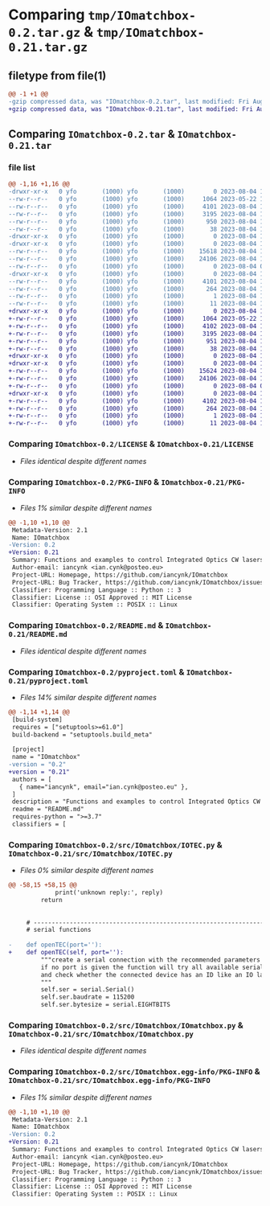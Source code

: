 # Comparing `tmp/IOmatchbox-0.2.tar.gz` & `tmp/IOmatchbox-0.21.tar.gz`

## filetype from file(1)

```diff
@@ -1 +1 @@
-gzip compressed data, was "IOmatchbox-0.2.tar", last modified: Fri Aug  4 14:18:37 2023, max compression
+gzip compressed data, was "IOmatchbox-0.21.tar", last modified: Fri Aug  4 14:25:41 2023, max compression
```

## Comparing `IOmatchbox-0.2.tar` & `IOmatchbox-0.21.tar`

### file list

```diff
@@ -1,16 +1,16 @@
-drwxr-xr-x   0 yfo       (1000) yfo       (1000)        0 2023-08-04 14:18:37.687335 IOmatchbox-0.2/
--rw-r--r--   0 yfo       (1000) yfo       (1000)     1064 2023-05-22 13:50:06.000000 IOmatchbox-0.2/LICENSE
--rw-r--r--   0 yfo       (1000) yfo       (1000)     4101 2023-08-04 14:18:37.687335 IOmatchbox-0.2/PKG-INFO
--rw-r--r--   0 yfo       (1000) yfo       (1000)     3195 2023-08-04 14:14:48.000000 IOmatchbox-0.2/README.md
--rw-r--r--   0 yfo       (1000) yfo       (1000)      950 2023-08-04 14:09:30.000000 IOmatchbox-0.2/pyproject.toml
--rw-r--r--   0 yfo       (1000) yfo       (1000)       38 2023-08-04 14:18:37.687335 IOmatchbox-0.2/setup.cfg
-drwxr-xr-x   0 yfo       (1000) yfo       (1000)        0 2023-08-04 14:18:37.685335 IOmatchbox-0.2/src/
-drwxr-xr-x   0 yfo       (1000) yfo       (1000)        0 2023-08-04 14:18:37.686335 IOmatchbox-0.2/src/IOmatchbox/
--rw-r--r--   0 yfo       (1000) yfo       (1000)    15618 2023-08-04 14:07:41.000000 IOmatchbox-0.2/src/IOmatchbox/IOTEC.py
--rw-r--r--   0 yfo       (1000) yfo       (1000)    24106 2023-08-04 13:51:01.000000 IOmatchbox-0.2/src/IOmatchbox/IOmatchbox.py
--rw-r--r--   0 yfo       (1000) yfo       (1000)        0 2023-08-04 09:16:46.000000 IOmatchbox-0.2/src/IOmatchbox/__init__.py
-drwxr-xr-x   0 yfo       (1000) yfo       (1000)        0 2023-08-04 14:18:37.687335 IOmatchbox-0.2/src/IOmatchbox.egg-info/
--rw-r--r--   0 yfo       (1000) yfo       (1000)     4101 2023-08-04 14:18:37.000000 IOmatchbox-0.2/src/IOmatchbox.egg-info/PKG-INFO
--rw-r--r--   0 yfo       (1000) yfo       (1000)      264 2023-08-04 14:18:37.000000 IOmatchbox-0.2/src/IOmatchbox.egg-info/SOURCES.txt
--rw-r--r--   0 yfo       (1000) yfo       (1000)        1 2023-08-04 14:18:37.000000 IOmatchbox-0.2/src/IOmatchbox.egg-info/dependency_links.txt
--rw-r--r--   0 yfo       (1000) yfo       (1000)       11 2023-08-04 14:18:37.000000 IOmatchbox-0.2/src/IOmatchbox.egg-info/top_level.txt
+drwxr-xr-x   0 yfo       (1000) yfo       (1000)        0 2023-08-04 14:25:41.668922 IOmatchbox-0.21/
+-rw-r--r--   0 yfo       (1000) yfo       (1000)     1064 2023-05-22 13:50:06.000000 IOmatchbox-0.21/LICENSE
+-rw-r--r--   0 yfo       (1000) yfo       (1000)     4102 2023-08-04 14:25:41.668922 IOmatchbox-0.21/PKG-INFO
+-rw-r--r--   0 yfo       (1000) yfo       (1000)     3195 2023-08-04 14:14:48.000000 IOmatchbox-0.21/README.md
+-rw-r--r--   0 yfo       (1000) yfo       (1000)      951 2023-08-04 14:25:25.000000 IOmatchbox-0.21/pyproject.toml
+-rw-r--r--   0 yfo       (1000) yfo       (1000)       38 2023-08-04 14:25:41.668922 IOmatchbox-0.21/setup.cfg
+drwxr-xr-x   0 yfo       (1000) yfo       (1000)        0 2023-08-04 14:25:41.666922 IOmatchbox-0.21/src/
+drwxr-xr-x   0 yfo       (1000) yfo       (1000)        0 2023-08-04 14:25:41.667922 IOmatchbox-0.21/src/IOmatchbox/
+-rw-r--r--   0 yfo       (1000) yfo       (1000)    15624 2023-08-04 14:24:28.000000 IOmatchbox-0.21/src/IOmatchbox/IOTEC.py
+-rw-r--r--   0 yfo       (1000) yfo       (1000)    24106 2023-08-04 13:51:01.000000 IOmatchbox-0.21/src/IOmatchbox/IOmatchbox.py
+-rw-r--r--   0 yfo       (1000) yfo       (1000)        0 2023-08-04 09:16:46.000000 IOmatchbox-0.21/src/IOmatchbox/__init__.py
+drwxr-xr-x   0 yfo       (1000) yfo       (1000)        0 2023-08-04 14:25:41.667922 IOmatchbox-0.21/src/IOmatchbox.egg-info/
+-rw-r--r--   0 yfo       (1000) yfo       (1000)     4102 2023-08-04 14:25:41.000000 IOmatchbox-0.21/src/IOmatchbox.egg-info/PKG-INFO
+-rw-r--r--   0 yfo       (1000) yfo       (1000)      264 2023-08-04 14:25:41.000000 IOmatchbox-0.21/src/IOmatchbox.egg-info/SOURCES.txt
+-rw-r--r--   0 yfo       (1000) yfo       (1000)        1 2023-08-04 14:25:41.000000 IOmatchbox-0.21/src/IOmatchbox.egg-info/dependency_links.txt
+-rw-r--r--   0 yfo       (1000) yfo       (1000)       11 2023-08-04 14:25:41.000000 IOmatchbox-0.21/src/IOmatchbox.egg-info/top_level.txt
```

### Comparing `IOmatchbox-0.2/LICENSE` & `IOmatchbox-0.21/LICENSE`

 * *Files identical despite different names*

### Comparing `IOmatchbox-0.2/PKG-INFO` & `IOmatchbox-0.21/PKG-INFO`

 * *Files 1% similar despite different names*

```diff
@@ -1,10 +1,10 @@
 Metadata-Version: 2.1
 Name: IOmatchbox
-Version: 0.2
+Version: 0.21
 Summary: Functions and examples to control Integrated Optics CW lasers and standalone TECs through serial commands with Python
 Author-email: iancynk <ian.cynk@posteo.eu>
 Project-URL: Homepage, https://github.com/iancynk/IOmatchbox
 Project-URL: Bug Tracker, https://github.com/iancynk/IOmatchbox/issues
 Classifier: Programming Language :: Python :: 3
 Classifier: License :: OSI Approved :: MIT License
 Classifier: Operating System :: POSIX :: Linux
```

### Comparing `IOmatchbox-0.2/README.md` & `IOmatchbox-0.21/README.md`

 * *Files identical despite different names*

### Comparing `IOmatchbox-0.2/pyproject.toml` & `IOmatchbox-0.21/pyproject.toml`

 * *Files 14% similar despite different names*

```diff
@@ -1,14 +1,14 @@
 [build-system]
 requires = ["setuptools>=61.0"]
 build-backend = "setuptools.build_meta"
 
 [project]
 name = "IOmatchbox"
-version = "0.2"
+version = "0.21"
 authors = [
   { name="iancynk", email="ian.cynk@posteo.eu" },
 ]
 description = "Functions and examples to control Integrated Optics CW lasers and standalone TECs through serial commands with Python"
 readme = "README.md"
 requires-python = ">=3.7"
 classifiers = [
```

### Comparing `IOmatchbox-0.2/src/IOmatchbox/IOTEC.py` & `IOmatchbox-0.21/src/IOmatchbox/IOTEC.py`

 * *Files 0% similar despite different names*

```diff
@@ -58,15 +58,15 @@
             print('unknown reply:', reply)
         return
     
     
     # --------------------------------------------------------------------------
     # serial functions
     
-    def openTEC(port=''):
+    def openTEC(self, port=''):
         """create a serial connection with the recommended parameters
         if no port is given the function will try all available serial ports
         and check whether the connected device has an ID like an IO laser. 
         """
         self.ser = serial.Serial()
         self.ser.baudrate = 115200
         self.ser.bytesize = serial.EIGHTBITS
```

### Comparing `IOmatchbox-0.2/src/IOmatchbox/IOmatchbox.py` & `IOmatchbox-0.21/src/IOmatchbox/IOmatchbox.py`

 * *Files identical despite different names*

### Comparing `IOmatchbox-0.2/src/IOmatchbox.egg-info/PKG-INFO` & `IOmatchbox-0.21/src/IOmatchbox.egg-info/PKG-INFO`

 * *Files 1% similar despite different names*

```diff
@@ -1,10 +1,10 @@
 Metadata-Version: 2.1
 Name: IOmatchbox
-Version: 0.2
+Version: 0.21
 Summary: Functions and examples to control Integrated Optics CW lasers and standalone TECs through serial commands with Python
 Author-email: iancynk <ian.cynk@posteo.eu>
 Project-URL: Homepage, https://github.com/iancynk/IOmatchbox
 Project-URL: Bug Tracker, https://github.com/iancynk/IOmatchbox/issues
 Classifier: Programming Language :: Python :: 3
 Classifier: License :: OSI Approved :: MIT License
 Classifier: Operating System :: POSIX :: Linux
```

